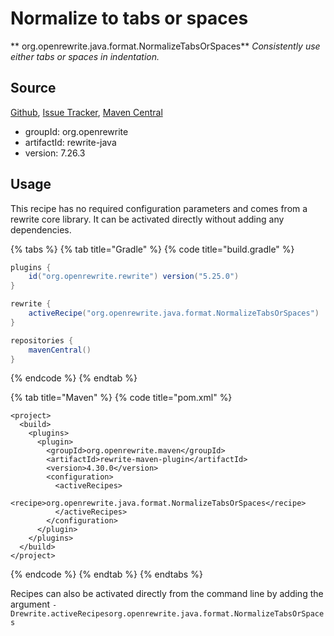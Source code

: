 # Normalize to tabs or spaces

** org.openrewrite.java.format.NormalizeTabsOrSpaces**
_Consistently use either tabs or spaces in indentation._

## Source

[Github](https://github.com/openrewrite/rewrite), [Issue Tracker](https://github.com/openrewrite/rewrite/issues), [Maven Central](https://search.maven.org/artifact/org.openrewrite/rewrite-java/7.26.3/jar)

* groupId: org.openrewrite
* artifactId: rewrite-java
* version: 7.26.3


## Usage

This recipe has no required configuration parameters and comes from a rewrite core library. It can be activated directly without adding any dependencies.

{% tabs %}
{% tab title="Gradle" %}
{% code title="build.gradle" %}
```groovy
plugins {
    id("org.openrewrite.rewrite") version("5.25.0")
}

rewrite {
    activeRecipe("org.openrewrite.java.format.NormalizeTabsOrSpaces")
}

repositories {
    mavenCentral()
}

```
{% endcode %}
{% endtab %}

{% tab title="Maven" %}
{% code title="pom.xml" %}
```markup
<project>
  <build>
    <plugins>
      <plugin>
        <groupId>org.openrewrite.maven</groupId>
        <artifactId>rewrite-maven-plugin</artifactId>
        <version>4.30.0</version>
        <configuration>
          <activeRecipes>
            <recipe>org.openrewrite.java.format.NormalizeTabsOrSpaces</recipe>
          </activeRecipes>
        </configuration>
      </plugin>
    </plugins>
  </build>
</project>
```
{% endcode %}
{% endtab %}
{% endtabs %}

Recipes can also be activated directly from the command line by adding the argument `-Drewrite.activeRecipesorg.openrewrite.java.format.NormalizeTabsOrSpaces`
